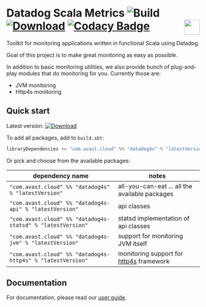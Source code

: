 # Datadog Scala Metrics ![Build](https://github.com/avast/datadog4s/workflows/Build/badge.svg?branch=master) [![Download](https://img.shields.io/maven-central/v/com.avast.cloud/datadog4s-api_2.13)](https://search.maven.org/search?q=g:com.avast.cloud%20datadog4s) [![Codacy Badge](https://api.codacy.com/project/badge/Grade/2477b21fde784f328145aeb43509a555)](https://www.codacy.com/app/tomasherman/datadog4s?utm_source=github.com&amp;utm_medium=referral&amp;utm_content=avast/datadog4s&amp;utm_campaign=Badge_Grade)<img height="40" src="https://typelevel.org/cats/img/cats-badge-tiny.png" align="right"/>

Toolkit for monitoring applications written in functional Scala using Datadog.

Goal of this project is to make great monitoring as easy as possible. 

In addition to basic monitoring utilities, we also provide bunch of plug-and-play modules that do monitoring for you. Currently those are:
-   JVM monitoring
-   Http4s monitoring

## Quick start
Latest version: [![Download](https://img.shields.io/maven-central/v/com.avast.cloud/datadog4s-api_2.13)](https://search.maven.org/search?q=g:com.avast.cloud%20datadog4s)

To add all packages, add to `build.sbt`:

```scala
libraryDependencies += "com.avast.cloud" %% "datadog4s" % "latestVersion" 
```

Or pick and choose from the available packages:

| dependency name                                             | notes                                             |
|-------------------------------------------------------------|---------------------------------------------------| 
| `"com.avast.cloud" %% "datadog4s" % "latestVersion"`        | all-you-can-eat ... all the available packages    |
| `"com.avast.cloud" %% "datadog4s-api" % "latestVersion"`    | api classes                                       |
| `"com.avast.cloud" %% "datadog4s-statsd" % "latestVersion"` | statsd implementation of api classes              |
| `"com.avast.cloud" %% "datadog4s-jvm" % "latestVersion"`    | support for monitoring JVM itself                 |
| `"com.avast.cloud" %% "datadog4s-http4s" % "latestVersion"` | monitoring support for [http4s][http4s] framework |

## Documentation
For documentation, please read our [user guide](https://avast.github.io/datadog4s/userguide.html).

[http4s]: https://http4s.org
